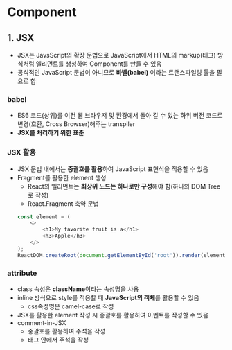# Component
## 1. JSX
- JSX는 JavsScript의 확장 문법으로 JavaScript에서 HTML의 markup(태그) 방식처럼 엘리먼트를 생성하여 Component를 만들 수 있음
- 공식적인 JavaScript 문법이 아니므로 **바벨(babel)** 이라는 트랜스파일링 툴을 필요로 함
### babel
- ES6 코드(상위)를 이전 웹 브라우저 및 환경에서 돌아 갈 수 있는 하위 버전 코드로 변경(호환, Cross Browser)해주는 transpiler
- **JSX를 처리하기 위한 표준**
### JSX 활용
- JSX 문법 내에서는 **중괄호를 활용**하여 JavaScript 표현식을 적용할 수 있음
- Fragment를 활용한 element 생성
    + React의 엘리먼트는 **최상위 노드는 하나로만 구성**해야 함(하나의 DOM Tree로 작성)
    + React.Fragment 축약 문법
    ```javascript
    const element = (
        <>
            <h1>My favorite fruit is a</h1>
            <h3>Apple</h3>
        </>
    );
    ReactDOM.createRoot(document.getElementById('root')).render(element);
    ```
### attribute
- class 속성은 **className**이라는 속성명을 사용
- inline 방식으로 style를 적용할 때 **JavaScript의 객체**를 활용할 수 있음
    + css속성명은 camel-case로 작성
- JSX를 활용한 element 작성 시 중괄호를 활용하여 이벤트를 작성할 수 있음
- comment-in-JSX
    + 중괄호를 활용하여 주석을 작성
    + 태그 안에서 주석을 작성
